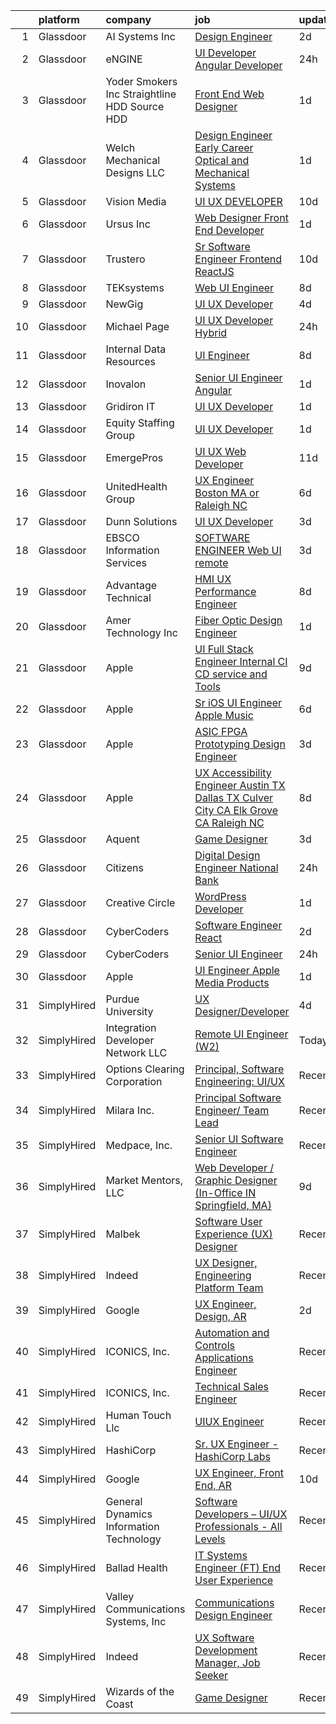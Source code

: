 

|    | platform    | company                                         | job                                                                                                                                                                                                                                                                                                                                                                                                                                                                                                                                                                                                                                                                                                                                                                                                                                                                                                                                                                                                                                                                                                                                                                                                                                                                                                                                                                                                                                                                                   | update_time   | location          |
|---:|:------------|:------------------------------------------------|:--------------------------------------------------------------------------------------------------------------------------------------------------------------------------------------------------------------------------------------------------------------------------------------------------------------------------------------------------------------------------------------------------------------------------------------------------------------------------------------------------------------------------------------------------------------------------------------------------------------------------------------------------------------------------------------------------------------------------------------------------------------------------------------------------------------------------------------------------------------------------------------------------------------------------------------------------------------------------------------------------------------------------------------------------------------------------------------------------------------------------------------------------------------------------------------------------------------------------------------------------------------------------------------------------------------------------------------------------------------------------------------------------------------------------------------------------------------------------------------|:--------------|:------------------|
|  1 | Glassdoor   | AI Systems  Inc                                 | [Design Engineer](https://www.glassdoor.com/partner/jobListing.htm?pos=101&ao=1110586&s=58&guid=00000182e33886cd954a82a3c223dfd8&src=GD_JOB_AD&t=SR&vt=w&ea=1&cs=1_5c41c951&cb=1661669509188&jobListingId=1008094479252&cpc=297CB4EAB7D64A33&jrtk=3-0-1gbhjh1o6m6r3801-1gbhjh1olg2ok800-bc31a4fd63d2edb6--6NYlbfkN0DdLn5tXN_RiyJSiFodarGZFJKa8s6F6AK0THPBWp05MQOFQCzoYzZxIQuwHUM79gnhdNHwS4PrBiXh2pAkpQD7DHOiTGE0GK570ZUEufUSfmzxDYxqbRIumy_FuFTVoTTJDbBO2hBRAFf_kUCj6aWxW1hMRPM4ZEqmP8GZqi4MbgAKUCxvKKY-lyhSA68npsgH5n3ifpqm7B4ZjIFbLNwxI4JkscMpGVxzSEMc10_yPt0ovrY2eUEuVWZSFVwJX33m-Q8AS57qB7gqtR3YcaP8YTcIYFdhGbKBy7TiWnPImq0jMh_1zqiYO1Yt3VzKDN8bpF7qhvW4zEMKlenvaVP-6z4Vqu7HUgGdOxMxnm2Kb70eBQ-pqmMuSCFiJEXhyn3noPtVlBsXDBcS1n753Faqc6c0ZPUdoL07EgPWfvP922rgTHmFgpbWSUUB6eZqMzFxffQO_5URXb0klhLjry7-lOvD1HMimJ_a5evKxHWDMsClLu9oTs3lIAmbL46OXdk%3D)                                                                                                                                                                                                                                                                                                                                                                                                                                                                                                                                                                                                                              | 2d            | Redmond, OR       |
|  2 | Glassdoor   | eNGINE                                          | [UI Developer  Angular Developer](https://www.glassdoor.com/partner/jobListing.htm?pos=126&ao=1110586&s=58&guid=00000182e33886cd954a82a3c223dfd8&src=GD_JOB_AD&t=SR&vt=w&ea=1&cs=1_727c51ca&cb=1661669509191&jobListingId=1008098516051&cpc=8795CF9063CD573D&jrtk=3-0-1gbhjh1o6m6r3801-1gbhjh1olg2ok800-9ecbfab37fc4f1d8--6NYlbfkN0CM72iPWblhTK_jhJfJxLWIuoC99VqbpyV49Itn1AUN08erutfB9QumlVijyDsesNA-nChaFjQYdspKU-J37MuOuRC5rD1ztNawEVHRx45HUFJXe52Zz43DmZ0Zqr1Fxrn_kspDxKG9yU81bCAzgaFtYSpSw-QUjtRky0EHmuzcrs-7MtOd2s7yhbsiuJ593rqBdGHnwWHtUh71kaLVXeDMMU4TZWp5ctodHQO50qggtBtwaWhoUbVF7xIwZpiByFO44k6FjaeS41vHL81AuDdY2ySW00XIAol_kbLuGKVzmEovKEpYwq8L5xilBwQGdyTziVaLb_UPHFn8Oxuyq1rL0TVgOxWXCHbgDIbAy3-tEC9NgLUGRywAZB16VYB4x0UM6BUwghnTQvRt-XF__owyFxKgRve2_WkO4Ow9Ea4I1-dHrB5lUoecYXuwf3yPaV3rVwiBnJ0OwF3EHepohuXU5uqjzvxG7F163x9DfZzhhTMnnZ1HprsdAkc1JL65UR78kl_n62e8jA%3D%3D)                                                                                                                                                                                                                                                                                                                                                                                                                                                                                                                                                                                                | 24h           | Remote            |
|  3 | Glassdoor   | Yoder Smokers Inc  Straightline HDD  Source HDD | [Front End Web Designer](https://www.glassdoor.com/partner/jobListing.htm?pos=110&ao=1110586&s=58&guid=00000182e33886cd954a82a3c223dfd8&src=GD_JOB_AD&t=SR&vt=w&ea=1&cs=1_b656934f&cb=1661669509189&jobListingId=1008097207409&cpc=444700D72F2ECBCE&jrtk=3-0-1gbhjh1o6m6r3801-1gbhjh1olg2ok800-1fce3864310a3f03--6NYlbfkN0BOdRJV5k-L3FNCzjCgEhEptbzWR3mFvjnAQnp9JcinXOCVt8QEYBvHqTiHBHSlg98hTrhJExUUVa6v67S1gFyb-OBe8UoPzNouRDn3C9as0WFadlKMeZgUrqrdZ8hm_e9Z-8jTT-HPwLMdKEaf6nFSEDiY93r1Hqa_nw7whddI5F-1mZvAJ0zg1eaCReXvVOpnI4hFPEFVbleQIfr8uR1bF9Q3GoMhL4TjXfbLCaqIGRIWdzFw3e-OR9Oukjku0OgYlCZUMcaa7Y2FjpyH4RNn36Ct4t5bkCvqalFB1930BBWQqb-I1sihEGBWno9p2fsfTEaTx8bv8tCe4-z-5WgTmRO4pQvcK3vu4rdMFcZCD_JIgR1hpzm1c5_o19UzSZrSyqvHqMgQRW1FLUR26eIMVZ5T2LCnn4EBqrLSM6s7YYrH8XiHGKjiUmCjNv8eOPSanQzz2B7phAl7Ie8obTXe5kl0RIkdO0Ym_-7YuGUrdVCTlUIVLl8amvxsArSoabA%3D)                                                                                                                                                                                                                                                                                                                                                                                                                                                                                                                                                                                                                       | 1d            | Hutchinson, KS    |
|  4 | Glassdoor   | Welch Mechanical Designs  LLC                   | [Design Engineer  Early Career  Optical and Mechanical Systems](https://www.glassdoor.com/partner/jobListing.htm?pos=102&ao=1110586&s=58&guid=00000182e33886cd954a82a3c223dfd8&src=GD_JOB_AD&t=SR&vt=w&ea=1&cs=1_9770584a&cb=1661669509188&jobListingId=1008096441545&cpc=93B1EA6E25C5ADFD&jrtk=3-0-1gbhjh1o6m6r3801-1gbhjh1olg2ok800-eb5d7a282566811a--6NYlbfkN0DTsUTROTduLU-MZ43tg5gkhuDqPqw1g7Fa18MlJFAIVczTBAxjVL8znUVua6estl2cv4qdpQIammHNvRN9p1eLf1Oa5InYpshIcQuuffh5DFIaq0Da11asvaekmOKmFKu4PplX09wFV8SOjc54WsITQ_MyGGhJvUx3aW91O6PP57dlDyL0FUJOyClfZTPYYil9A1fzWS9aWKLP3xN4xUrg_wMBWEExHaNH--q98zRzamCkan-lVJVj0T4SQO2dj0T4umFyEh0DwwoX-DdPTEnGCqKg2SAQ8PKLERPsniED8vC1Km4Ie5Fk-7yD1LQmm20-0QzIoSewgjcTbsLyI0YsAQ2cYmkw78OnulHKrWmJZYwcsN3ZWrhUhSNiaX3T9IS-_n7JP9puOyw97gK2iwmYUgcsJwCgLgqC91CyBb7xEGEJnSZWry3BEzp6ZaCj86QnwJbA8hDO4PO6frzfZJV002etZCuWucVNLwqmju6v_7UQfNX3sonMIfrxGt0_IqR2Ha7cLAXo3w%3D%3D)                                                                                                                                                                                                                                                                                                                                                                                                                                                                                                                                                                  | 1d            | Aberdeen, MD      |
|  5 | Glassdoor   | Vision Media                                    | [UI UX DEVELOPER](https://www.glassdoor.com/partner/jobListing.htm?pos=103&ao=1110586&s=58&guid=00000182e33886cd954a82a3c223dfd8&src=GD_JOB_AD&t=SR&vt=w&ea=1&cs=1_9fd756b5&cb=1661669509188&jobListingId=1008076773300&cpc=7AD1D84939BBEEF3&jrtk=3-0-1gbhjh1o6m6r3801-1gbhjh1olg2ok800-19e53a7268198236--6NYlbfkN0DJ_NiDUn25TsccfMtQS5fdjkwEhZVGunI1iGscaADDmeKZjuEBMFajJPdeEwlP8JM_spvMmEgpTvnNBYsMiRZTChNUBQxgLk_wvenGH_0Io7ODJ7xufOapiQlj99C4-CjlOdkmoYVWw9kzIGMJ8BpB2mZbGeZD7OJMVejfeoS3_xsH2xP4qKWnBXClKuiDeZx8ZbayK_MKd3qpk6AZNYjYhD7YhOwq2ml1LT9MRwEnkCaVgSgR9mWxBhc4xrSwoYA_-Nljyz3MXwkQ__4P0U-iKHyirM8XRQD_VYLZJtJYMJK4PnJv3l_x6YvlTSVdRmjDgYTBcVeUSvcBLdyzmmsHXohdTobUZ49mWi0LEAFqWA4kaI_Z_zaCun0GqzD7l63zFucQUsxAwY-cfmDcYMWiPMyn3eImLkwZEgcoRC31JwbpABgwsgxueM-O4e954hnSKDywfhPGF2Tgifjob55VBi3xeHQXM-aZIyGYBhh17Yz1AHHpNdJE)                                                                                                                                                                                                                                                                                                                                                                                                                                                                                                                                                                                                                                            | 10d           | Remote            |
|  6 | Glassdoor   | Ursus  Inc                                      | [Web Designer   Front End Developer](https://www.glassdoor.com/partner/jobListing.htm?pos=124&ao=1110586&s=58&guid=00000182e33886cd954a82a3c223dfd8&src=GD_JOB_AD&t=SR&vt=w&ea=1&cs=1_b0108a2c&cb=1661669509191&jobListingId=1008097361956&cpc=6FC5BA77C9A4CD78&jrtk=3-0-1gbhjh1o6m6r3801-1gbhjh1olg2ok800-0ea09b14e2348c5f--6NYlbfkN0CT8vBT9H5mqECx2dfLV_FONLPDKpIRssxVwtj05Tmm4rA5I0VNOPdM1oYsK66ov5pqYS3gXk2ozh0lVEZwzGOqZs8rlCBef2uQoy630wv6aUBqB1D9vjbSnni5WCVaS2e0KhCWi_8-XMv97hUEg7H9r8pKMO8klnwzDsU9mPVyqE5wVDnTov1Pu_UnRYhnE0_Osqvwl8WORWgB_kOjxQQLPQWG-NWIcptfTftC_xvyt1c40uobZ403OrjOg5_p8zqz3cLzwrnHTjqWeFEhkd7FYyVcjiJCMFkVznphRmtkhKbL2ZU9aWVWUjChbdkFdlAiu4tIvv-tEhlvNaragy1ZQhsvGhOC5anf8D4yfIGDJbK-bmh5xwt1uscED6ao3EPCxdfHKv4RZ6Q3-m_MTe1dE6Nugv26rrW9yIa8ooHEPIgJzYTeC7TeJ6xGxEjr0Q_LC6p6H5q3S5tqAKobaBFAUOLFzaYkqfK_oswHB9Yc9HrPhT1NiOkrmmzGoRhFxUKDZlgD2qe5Eln6T-6ezz7l1DAhnqcyl_gc8PBq8PBY0wtOJPybdC_E0lHQ35F_VTRQ5dUfwqmz9ysaGYrYfC2pYlf0XOs7n_riK8fENcYKInDT7zM5fBp-QfPPhhCstflvLfXKZONrbORUNrKkoP1tIaQUBF1djVSXa035mLTPXQ8uraozvPRHO2aNnhMnROV34qS9DDx2d__IktRoY8E9z40IpJZRikZeWWj6aeSoeay3JZkywCZivK6-LuZwOawNx62dkrfsz-ofZjLT6YkCHKuCUhZo8wA7XrI5bApwdWymHP_jyr8s4820z_lo4Md9vGJHyh6SDRV1FT24Qudx7uqWcfkb_p4xpLtMIQLTf6J1QPnBD5eV3cDcbWj2ivGSSKehVqFtb5FL9wVf92UBWXc-qVJeBIn2de0PCcc_PSla9xE0ho0tLb7M334aVtTimPzH1BjFZsoTVAp7mcRid-XOxbGRrjDlTkCfx05fnA1IskUKCI0WOBHI62zoSvA%3D)                                                                           | 1d            | Brisbane, CA      |
|  7 | Glassdoor   | Trustero                                        | [Sr  Software Engineer   Frontend  ReactJS ](https://www.glassdoor.com/partner/jobListing.htm?pos=130&ao=1110586&s=58&guid=00000182e33886cd954a82a3c223dfd8&src=GD_JOB_AD&t=SR&vt=w&cs=1_11470875&cb=1661669509191&jobListingId=1008076298920&cpc=2CAED5C921A5F994&jrtk=3-0-1gbhjh1o6m6r3801-1gbhjh1olg2ok800-d279383a41142d99--6NYlbfkN0DG4ntHtB_rMsnfhgmnSvK2brktLme1L4SiDeJjQ-izrVOLqRJ5-yjEhSyAj73O13THdNPDJRZmzvdseUgUNseRtKj65BXvi4N5BztOLH-4HivxLqpyVMkn_N23qBurXZxsgaBK33x5rjv8qMWm_PCE6vbl3fuEJKfJ4R1l1nRp3ugdEWzQLuwsYMF5uMzb1A82U4ROmvHYxz7B5NnLnjGwJxQ2wBpymjHq0m1BD1OMVG67d32XE_paDY3PCpW-8cG_SMyM3GJ9luEL7ZKYRR7bYvbJ0dr4jEC0NIk6Gar25ff32B3-QSQXiwPeAQAGgJVM0R5rTrgeij6Z9UAG9s46ofvKw1CEaQAIUc-OUq30QXDEpphuAdbpcm-nFw-H_fnLWw7ieTo8CC04Sv6i0g3h7J0xKb0_5fkbL5fC6PiLPyGrwaLHfYzby1wGsy5nLPOtFdNruTfGnc8LZeFhtrSB5zzHq70FgorQeCxrwpyMETbnpNw7X_MQ--_WNs-zBrxyJxHvklJNXbEuYqWtKqEIP9GBFGE23HIYlwuUI9WjJNyHi5vYZzlNvEzxIW1UfeRV5im-dIVns6orMYsuHn9ikQKkY9A4fAct9pPij5n0SiCY6Q8zOMUOnmjn56mTP4gbi9XVteyjhfVLP2wb2CDmui7Zv6YhNzOX84bp1_aJKEN8B0mraA8hULGz5SVSEyeqwpW6ENaltNuKjW6ZAYV0q35vf42q8ZUDrhZPRBVhbaOZvqcuoiHRguIdx339Z-8xtRvOwyWbB5oYoNhL_GhdwOl2xGaXpMOijrqVX5b2OpA0R6qlxEbKcpTN4Niz_qJJ40hgg5Fyqv-JVmlVomu8jZPEli0PM1gXnDtX9FwIbpoxNQPsFQUGEsuu9OnQ6kUpK1YioWXK6q1gNM2RqVrzpyMmf1jtDnJhGEfOS3XqaKq824-lx9B11-IPtwQhB0gNRlHjT65ccsnJtkuysQQGKiv8FfkgZEfwCbwqNS609IPTldzoMjdn)                                                                                      | 10d           | Remote            |
|  8 | Glassdoor   | TEKsystems                                      | [Web UI Engineer](https://www.glassdoor.com/partner/jobListing.htm?pos=123&ao=1110586&s=58&guid=00000182e33886cd954a82a3c223dfd8&src=GD_JOB_AD&t=SR&vt=w&cs=1_6d4d22cc&cb=1661669509191&jobListingId=1008082138912&cpc=451933188B21919D&jrtk=3-0-1gbhjh1o6m6r3801-1gbhjh1olg2ok800-b23bc7394c47b2ae--6NYlbfkN0AuKz8EBO1xHDEL7V2YF9xF3dC_I9B9i-Zw2Jh8clPMK3KTieKealHQySFBD4L6FvPqrppy_6pQ4JzbYsBYRE3HfqOS1nITnQwyFWRadqAi8jW-TzQMC_u9eD9RZAeUN7pT7i7_2-K7VDYFfWK8sl0TSl_DyrNNLaX2rRT3yx41VpcfHicS4ymVn9iSiDec5OXqPWEBwKsDWW7eUH5Zs13PldGms43IJqupPCiDGW-buVfsXpEzrQGRTf85LeCfyXJehr7oPUG5c9Q5VOZK6fzZZtmQdvDfiuoCZkI8a2d0ldNuF7c7dU995Jc-rgrA_SR3-cl7hugUAJxn2TZnvH0_NPqblh7xdGru9gI_-tIr4XSIsBUXYeea1b_WUENu9fD5Ak7qDSrY9f8yobI7AMAVlCdB5PK3VjiYH1yaYTbSjvl1lSRutQmO5eK7ICdwXSNJMg4ehzLqDn0SxpeiBNfXmJ_hu82u9hHIqN5UBvy0PRvypaw2UsSLssQB3Oap4vakJ-6rZSnXcFlI07FNLxPIdBWfuzqiYv0eeYvoNwJW-J-yfGhYlpl2FQB4ngf2Lyek3vru9Z_qp0LdqMOWro6UqzHikG59BzjlJRplKwLxfJpQBFfRXint8PQR0mNfIFgJM7b0Aj5jOx1OBRO5zrPpH2UtAT0Igo10f0OQ6BR4MgILdHyaWq1KVkDfacNqZSRqqEBLNA1l2mhm_FPtLETAzmVlLJEMkMDshzn2Mn_gYxvSI-R_hb-zG7619GnjSKnViYXH0qOPCt9rQv6ONLbhHCI-cvX4WXFJMR_8lo9AYdzDH31rVL_sG8AcSrT77-k6KmEpaAMnXNtrM461dR_1CwZCN0eZqhNvwGfafwFynXYbqDigJiCvSrDuRKTbi3_7cH6WUSkDuHGSKvZ5OlTbrG78JIrCNbU%3D)                                                                                                                                                                                                   | 8d            | Columbus, OH      |
|  9 | Glassdoor   | NewGig                                          | [UI UX Developer](https://www.glassdoor.com/partner/jobListing.htm?pos=121&ao=1110586&s=58&guid=00000182e33886cd954a82a3c223dfd8&src=GD_JOB_AD&t=SR&vt=w&ea=1&cs=1_5b4a4331&cb=1661669509191&jobListingId=1008088695338&cpc=3BA4CE39D5B5DEF5&jrtk=3-0-1gbhjh1o6m6r3801-1gbhjh1olg2ok800-d200651ba251e30c--6NYlbfkN0DMRWx3dxQwEUy80STP2pDlM0S_bnaKySzJTmtENEPEW3GrnwDjkmeNwP_gM4-BL2FJkvmhQySplKneLIa6dmCQzUVi3Lr8fu2vK-m9JQyeOlGRPowlGHlKOdjhd3O7U_9Ej9BaknRg489jqvjfecfsFhk_XNfXJ7gt21kXondT2HdoQE6pSKAM_HR4wEgpgv-yHqSdKjS9Hs_ld-cAf1Ji9wqYaVEuiEY5CKRvIHTlj2n_hEQz1QIcB9SreN7gIcZh_LGWwdzBfAYRCtJNxz5yfZ2GWn5NspwEWvW4Rd_hPPMh6p5KkR6J4vbzeB5KL9fO6h9CGbuOdIqHNTqK1Deu5p2N3f0njl_biukw8vllDTERmCRVzY9Vx4VDGb2049XRKoGGUrKp22M64GgZ8t-Ftyu06DF9HF_ANXWiV8_8rC7eqj1q6Hu0f_CXLu3Uri6KD5EBRD66wxaAeSOtK3gjVfTicv1PeAU2xmaDDSh3HpAJ5P-nkilcB9c2kMh8mjDfeGMCpgEOrzOj8DEO6Wml3XuN70OuUgCDbkzIP8PDh2YVnr72PhDRf26oL5Rmx9e89aYlyv353BzgPz_D01xCW9qaY40MAx51fBlGooVYQ1OUbeMtN175uqRl9K1kOvCakv3h8ni8kpRvCO5fEiJWnEK8NImiOARNLRqJH4CEQRigQI3KbHMcS59-HB68QOQ9s6HvdC9g6IP5ETu7P2EEdN03ChyBC8FJQXQtRCY1q6YNJwTatdC7)                                                                                                                                                                                                                                                                                                                                                                            | 4d            | Boston, MA        |
| 10 | Glassdoor   | Michael Page                                    | [UI   UX Developer   Hybrid](https://www.glassdoor.com/partner/jobListing.htm?pos=127&ao=1110586&s=58&guid=00000182e33886cd954a82a3c223dfd8&src=GD_JOB_AD&t=SR&vt=w&cs=1_45ba52a7&cb=1661669509191&jobListingId=1008098521956&cpc=334ABAF5D42DC775&jrtk=3-0-1gbhjh1o6m6r3801-1gbhjh1olg2ok800-c6a55c372362a202--6NYlbfkN0BR3ykMnr3Vw97HK5IC0i9Uo32NXohanwqRY-CI8z69bl4xOa6Yve6w6NlWd53uNOe8Y8q2cNSmMfbR6bSgD2elKOS_jqSAwyPA0OhrrvXyEmSOCScW0yd5zZswpB8YpqcbBRMGRv0Od9FHQisXTZiJ_Ma9tyyXLV497QBx_JViy1rV5DNX6O9JT5DcWhJ27QA37A6TWuAqIhhXxpqeOMaVVyRw53prHpoEho6_I3C8XNLSVy9KTHROXAw3reby0KHurba4l5TJnN5CTTrWTurIJ5nXOZfgu3UrP1PXj28nBpC-4Za270j9h3jRa2iRRPMw_hXaCAWKvgIDZG1bKPyOLsGl68QVhjOtoiJpxEkP6IXgi5zEQPAsJ2Q9KT0gAb3wJ9gcFZHTT4DnYzqQMFX3pHFSksCAAA1qn9QtD_1NfnI6X-OA4ptTFThuEzPFqirCh8JT4ySBNp5OAzefARYD1SBcUh1RBeC1a-TOH8fCuZX8Z8c2p3ZTfs3A2OEPOEavIG4Fqe3z20MDs0n_g5VMvHLd92rG3D8fxz06GfJImvz0Rtm_QeXNUFHKxC3bF35_Fq8HVXuvIFNxgAcLyNPQp9bOqcbCHpAglIPbvKXn4frAEGscmnmcX_2hh7b4RkXHx67f_oqS3TGczX02MnU5M3DYglCxGqzI0qe2Jb8E6v8yN-aNFAO8huNY7dcGCZZTmB043pxC-DBOxNPKK1rjDDsYcNx1BdjKAsXAutlHy45jUGBECQ3ipXZH2iss9S5gSHP3Brw_yEyrBIsGm6dMNrMGsebgR2FxEb7LWfnesPiWp6IdwXti2sEIAT6eVXoSMFFoL7NnWT9A6d5iyFX1u9D6gki_DRVMJrH8rIe4Aj3S-TORPt61mlYKEKH56J9s-OlALijKj5WO2LXuWfVfAJErw9BUvFNh0buIgJG4PktpAzGarUX-22gse9ncbWR80-zdm-kWAsKyugXE8MaeWknvUgJ9WazCWihQixrojx977nCSLuc-NfevnePBOaa7kYZYVssmcavOnlugtWaI9WXZBKfR13hBwzPm4jJfXw%3D%3D)                                          | 24h           | Manhattan         |
| 11 | Glassdoor   | Internal Data Resources                         | [UI Engineer](https://www.glassdoor.com/partner/jobListing.htm?pos=115&ao=1110586&s=58&guid=00000182e33886cd954a82a3c223dfd8&src=GD_JOB_AD&t=SR&vt=w&ea=1&cs=1_82ac2f74&cb=1661669509190&jobListingId=1008081469269&cpc=FA84DF7EA1EC2398&jrtk=3-0-1gbhjh1o6m6r3801-1gbhjh1olg2ok800-87a42d0d3a12b624--6NYlbfkN0D-IIHpRgNhhiguU_t6VlqfhfFf3-SclHiEW6RanCpGL0AEnsnTmiX299MBfDVxpfqFIHLUZkrxoio22OVCWj8hs7XSZqfmbsYheLqYi2wlilauAmAOi7Dz7AaiPJJnsiA0lcM0Q2Xvu7ZBR6ffRGUZ9gTPPJJwW7H9_MUZNT6DkHevtRGiGdChC0xuGG3aunoLJqS67Mo04Snd7CoRmgDiRrKCbMj1QYoLy3FZjFbm09kOT-HH3rEqijMoZPG0ZjBfmo1GtrrXgbVt1L7XuoQ07G90n3z_4sNhvHgdsh8MdSwof1h0oV4tGpMi-HMn6LSQbQa9EJT6u_z_K2nb5PYiglMBdUxM1GZ-8xcPAUq1CMQb_MLZUxtB09znyj0FFXTBPpY5OHwb4KZLlOuJ80ZqhE2PiPwJH0gHpa7QLw7ZeuR2X7oXap32_SWtPZ7e-mTIcvjTwSTxyM2qctnKZWP4lB1msV0bihiQwXh032vtbsDhEX8N1Psw)                                                                                                                                                                                                                                                                                                                                                                                                                                                                                                                                                                                                                                                | 8d            | Remote            |
| 12 | Glassdoor   | Inovalon                                        | [Senior UI Engineer  Angular ](https://www.glassdoor.com/partner/jobListing.htm?pos=113&ao=1110586&s=58&guid=00000182e33886cd954a82a3c223dfd8&src=GD_JOB_AD&t=SR&vt=w&ea=1&cs=1_6c5572a9&cb=1661669509189&jobListingId=1008097227394&cpc=654405A9B1E0A9F5&jrtk=3-0-1gbhjh1o6m6r3801-1gbhjh1olg2ok800-fec5285f74cf9ec0--6NYlbfkN0CIjWpXJ088CnaNPA5ryed57scRotG6GJGTmtz3oHybuafyxcHQQBBFJr13xsgE2mXkWcgq5-nhFCPCAr7Kuz6WJAWuELM6KbwXJY08vmUGc8QPLHWkDYySciZB1kJqmmBigrqgtnTLYl23NT0nNlJVdRHJFeklvLAxScYjvIJe20NGrUvVVaB1AdpjfVr_6VNBNiXQXsVq6ZxsnLsvZs6-tcSwY4UJu9XUiUecNWhYfwR6F4ymNMOu3tf07HYzqW97UGpOz2bvicFg5KGU-0HoVWeYf7CZx4V1aMTh--wudeeH9QpJSK7XL8EN_wFr0CUiVLjOREiK5P63bWmcpW1k2wa6Ai9tvmJECSgOSmaW7k4UdIud8AL7eYME19jsd4hnSSUTTyMn4cAhxaLnd8MAbgOTAjaFUABhcy9dem-s_TKDXgwCWpgRTZavF84NiSzdslA64PxQSd9Ofz3GgpfSy2uV2Qq0173T8QncOoFT_0mhV-Y6QL7Z7WqPVCro0ck%3D)                                                                                                                                                                                                                                                                                                                                                                                                                                                                                                                                                                                                                 | 1d            | Remote            |
| 13 | Glassdoor   | Gridiron IT                                     | [UI UX Developer](https://www.glassdoor.com/partner/jobListing.htm?pos=109&ao=1110586&s=58&guid=00000182e33886cd954a82a3c223dfd8&src=GD_JOB_AD&t=SR&vt=w&ea=1&cs=1_7c2bb290&cb=1661669509189&jobListingId=1008096729452&cpc=8795CF9063CD573D&jrtk=3-0-1gbhjh1o6m6r3801-1gbhjh1olg2ok800-cf88beb92d4ea9f2--6NYlbfkN0CTHA6cd59lXtQJ-DuZtBHQsSjOn019HaVEc20FtZol1_8bPJW14iotuMuGn0biAaHJZrSwMqHe6jjmIdnxOmPQ4UIFq_7RKuJ44CVm8H-EyFK8qrTPAQ3Tz7mvu2B8zbUqbh8ppRJFtladz0gNHuX_bCBkrKSfveBak7q_sRcku2NiYvB0YXB1NNZnK9eO1qbBFwN-Nqf2XO2R0FiVdAujRkzmhiZNgCg7rswZl92WgJarfEIYhdV6GrwqfSSTZ1yf8uXD43ral1UeXNQC7NvRgPgWI6ge9mhQVN-ieuMH_DgdJxVE7rT_4abpjj5KVc6DdFXuAXVvmPHjlqotMNoDDLm73AMPNPOQxCloiOfAvBe2Zky8K-xqb1yF2Oh287HHFMTJl7GOKNIuLrjexmimMzRg9AIlwBtetOECjxi8QJYvHDHMr8qgreQYxjPBXDvPcNId_-Ut8sATyiQEv2Xcgf7CjnL4eBvh3h03rDIN56-o13g6c8tdCu_JldlzRo0%3D)                                                                                                                                                                                                                                                                                                                                                                                                                                                                                                                                                                                                                              | 1d            | McLean, VA        |
| 14 | Glassdoor   | Equity Staffing Group                           | [UI UX Developer](https://www.glassdoor.com/partner/jobListing.htm?pos=119&ao=1110586&s=58&guid=00000182e33886cd954a82a3c223dfd8&src=GD_JOB_AD&t=SR&vt=w&ea=1&cs=1_addbd6d2&cb=1661669509190&jobListingId=1008097169038&cpc=F41FEAB56D215062&jrtk=3-0-1gbhjh1o6m6r3801-1gbhjh1olg2ok800-76e08f74cfd4e269--6NYlbfkN0C1yyJIapRlEdYOhDmVropYbNu6_NST9zaz4GWjsOuGwSr2S_wuxMSgMUxyoNOegNIHLraSkqZk8QYywJ652h2S_-JyfHwwGhuFbrXBSmst29urPuXhWS6XDd4kWU6Avf_xHQHSc0jilJQ04OA02iJTP_1-cqvd3SQJrJXp9dt8rx4kkO6lD25KoE-fZyTCefEea-FgepplUGfG9PsetXPXAVrnX7krZQHDs8T_3ALSxFtfxViK4Fwmsxbwlc7KtyareWW_b40hy4_yEwlex9sRthm5rHrqE0SQYn20R2467GuHwECdQfXh5ycCgpUkr698-OAVo_YitB4ypnRyeLsT0SPsGY1jchzpxs-2bUpzhdrGEslcv71TXPRRu426MJCOwnrLgaGkJih76WqzBhSkPlcMyQW3Jb_BkzhEf-HUN7iAcwsMKEYyo6VxxFkMoYCfFu3GCQlNLjlat78F9gw1MxWKM2gba3T1K3xdTXJyC6frU1K9__rRbg-HULanon7MDFiNrfEWcA%3D%3D)                                                                                                                                                                                                                                                                                                                                                                                                                                                                                                                                                                                                                | 1d            | Remote            |
| 15 | Glassdoor   | EmergePros                                      | [UI UX Web Developer](https://www.glassdoor.com/partner/jobListing.htm?pos=117&ao=1110586&s=58&guid=00000182e33886cd954a82a3c223dfd8&src=GD_JOB_AD&t=SR&vt=w&ea=1&cs=1_9712a42c&cb=1661669509190&jobListingId=1008074399928&cpc=3DB599BF2F4828F0&jrtk=3-0-1gbhjh1o6m6r3801-1gbhjh1olg2ok800-a6bea65025e42df5--6NYlbfkN0C_HedoB1A1a6ezv_-FpSKqIn8hw3yEt_AqWuAqj4FwiX9Ya5OuVyeFx0pkRtiPQxthX7MnBGKoXr7V0dhTorzUhmORbgGBkBmsvNG1bEZCAScpn3bl0iCCpLJKu8I0SYxaC_Gyb8txaNvvmuxN4yxRcOtw2_I6ZreVGYczZECYNqBqTLC6UOGJkPyt-a24A_hkxHfsRqcHyvxhzsxbUb-ZEpkhpxWwcXYVaxdOqeFfu3m_vVahf25kXoojV59bt0Th3Y62IHtkhIJlPl1Y2OKW6GHKXrnwOxUeFVCjle2zQ4vKIvCsxVsQneIOSg4RLL76tY3PXhmnEGH5k7pRE61cC5SnqeRBRx7QPXiejBpHJ2XyRTOy4CQlzCGT6B8CbnX0KsKdZ8xURfjHJG-0eECOuFJhv3vALZUlqW6UUbwW3rJCOmwwHG1iV-ZbmJ_0CcBT8J7NOY4ubnpL0NRhCNowgYOf1cE19OzTHZMX2QTve8uhBkjXC6oBEdiRnT_bWEe347oo2n1zqw%3D%3D)                                                                                                                                                                                                                                                                                                                                                                                                                                                                                                                                                                                                            | 11d           | Atlanta, GA       |
| 16 | Glassdoor   | UnitedHealth Group                              | [UX Engineer   Boston  MA or Raleigh  NC](https://www.glassdoor.com/partner/jobListing.htm?pos=107&ao=1110586&s=58&guid=00000182e33886cd954a82a3c223dfd8&src=GD_JOB_AD&t=SR&vt=w&cs=1_57d75a30&cb=1661669509189&jobListingId=1008084186452&cpc=5EFBB0462F9C6B7A&jrtk=3-0-1gbhjh1o6m6r3801-1gbhjh1olg2ok800-942f0177e369a762--6NYlbfkN0C8O9VKdOj_1Zh75e9_CvYhSsWVxS1Pvi5WUWhsf4w7FOycHcR50Ta-CQORLM6vDVff01WL0ENPnJCw-93H65qUv8J_kaD69GHUfIsV0tlZvxSD0eLpRwe5WV7kmCmET1iVWf2bnZp2IbsGPIaLtkisClCMgVzbaHAOhnqUa7fjb77UldT2lWJo0xz-nKmpRlhAF_gWgRHu4cTDHWolLrJjkiBm8iwcuM5QVJXQNZbIt_ZpC8whqVWCkSEVqIK9s-S5wi_Nv5-uyjBG9qWgDPz754lfjRIl3D9ZAZhV_GirBj93sdL9S67hq7SjaZzYVzXyvQqNjZDRzz0mvthYgnkqM09qd5105kbRGTw4uZBzZiWmstEWEabsA2DSnSWy68I-tMQDbh-7NTHs_plyGxoSd71txOeDQyiRD9IeEbu_IdYTft8ujpmu)                                                                                                                                                                                                                                                                                                                                                                                                                                                                                                                                                                                                                                                                                         | 6d            | Boston, MA        |
| 17 | Glassdoor   | Dunn Solutions                                  | [UI UX Developer](https://www.glassdoor.com/partner/jobListing.htm?pos=128&ao=1110586&s=58&guid=00000182e33886cd954a82a3c223dfd8&src=GD_JOB_AD&t=SR&vt=w&ea=1&cs=1_ab23e02e&cb=1661669509191&jobListingId=1008091793718&cpc=334ABAF5D42DC775&jrtk=3-0-1gbhjh1o6m6r3801-1gbhjh1olg2ok800-f09d8f56c2321a30--6NYlbfkN0DSIQBZQ-2Vai8_rtyWPENsIrxgvuk_9OUeK1VKqbOx9HU1FkKsTKPGTJ1fQ9JpvdfqipTgV_bGoNkpJSYBgWZ2THKdnLPxZbQ9onVFe-cK9F1l43zms3Mf746BvGRCh0qhFm4y1GSbaZhRmRzVIQbWWQ8YL_V6B4MretEFlA_r61Wb5xxukwjSaGeXrpqFk0BrruqzD5YmnbMEDqQldjerT3_qxdhLrPLeQyfRf0EOGmsFHgJZ9UL22U86q7mXwXuPqS5C7utUCgdMrM8cRMPRUAZTW6CpSQSpIgLySm7AS3nBmB2lvRaGpol14OYx1KstXcXSUFFHfHL5YRs4Ge5dWITYzYjbd-ONalEt0dyZXDOXPjalTupe9KYLGCQY8FNMS_rSx7EiwOVmG_DkXP2yqlHGS7HlPfhu1ijVhS9Y5iNJ5HCsKlv4NKfjEm9xZD7Hf_Mbhw0NXeWeUmiv0UMkQqLwW1iA1Sc3i954fMjiqg%3D%3D)                                                                                                                                                                                                                                                                                                                                                                                                                                                                                                                                                                                                                                                | 3d            | Chicago, IL       |
| 18 | Glassdoor   | EBSCO Information Services                      | [SOFTWARE ENGINEER   Web UI  remote ](https://www.glassdoor.com/partner/jobListing.htm?pos=108&ao=1110586&s=58&guid=00000182e33886cd954a82a3c223dfd8&src=GD_JOB_AD&t=SR&vt=w&cs=1_bb67ef14&cb=1661669509189&jobListingId=1008091405734&cpc=AC285F3A3ECA6BB0&jrtk=3-0-1gbhjh1o6m6r3801-1gbhjh1olg2ok800-6e9b88296cbcd71e--6NYlbfkN0DdXnPqwYiIrEKJMiGtoBoRMY0gisMhtebYjuc8wwZJimMLxIRF2WCtIDarJLMGcyBcCdzOYTKEIVjX2f9NEp-E0biprUIEY_ZEFXnODf6oHs4JqDi2KaFOd1_UebDTKe8kw_1gydhi8HHvjQnE4cn-Mc_DEHLVspqI1ONTOR-76ON4cHRs7okHwQ6-um1t-RIGMX9vQvzoP0QtQDewpndOuIAaZlDWyUgSRFoFR61otimu41OdKyfy86hJgSCi3-mC7C1TISZe-yz0ZJj0sXbcf7VzOLinp-SLRZfqYzYDAQXhWmosKBFxasjxU5sgwgvCMhLqnypFPR0w-WAKOrqnOsHbpXcoQJBtMvSOkM23EZ8PI1_w-_ZINKaEZt3z6lDC25bd_EOGWJ00MJzy4xBDf-a-CALIb7iwup79ibUVDbPTYtyFk5kyiEUaEA80MLiWZl0E6ir_peX8MfbZSoRx7QDNmrqcW8dlBIsMdpns_zhFxX1XwuRPykXzMqli9zSlKYBLH4fDO7Y2AkgSBWPqnTimrXBZgxlnD4AgKNx7Mvq7OlW67LTeeM8-TX5iqrGGk-o0NlwlV8LvPF3t7nTiPaiHZimKcVNIM7V-IC9kDpWfDZQsNr0MUwBXnGAO-3b9nkA1dqeP5w%3D%3D)                                                                                                                                                                                                                                                                                                                                                                                                                                                                 | 3d            | Massachusetts     |
| 19 | Glassdoor   | Advantage Technical                             | [HMI UX Performance Engineer](https://www.glassdoor.com/partner/jobListing.htm?pos=129&ao=1110586&s=58&guid=00000182e33886cd954a82a3c223dfd8&src=GD_JOB_AD&t=SR&vt=w&ea=1&cs=1_0103803d&cb=1661669509192&jobListingId=1008081358710&cpc=AC285F3A3ECA6BB0&jrtk=3-0-1gbhjh1o6m6r3801-1gbhjh1olg2ok800-f5ab22c8c0b2e662--6NYlbfkN0CQRQ3eiV4YWjrRS1ho7HVQ9JO8v6Fb3eU0yDOJbdOiEguntuRlpE4-_N6DYLNj-GryL_Da7xbLi6AY3XUPyUe-6YvQXks6qx1v0oTEtHizzvz-nIQcSOJu8qNkM2Ii_6geylwc2AsE-euxwsNUTksY6N72l-7F24lYnsoGRj01IN2WDUyDDNOViqwdpqRI9r5NgE24fYSXaQ9i0oj4Muu2E_qsXG0m6itu7ZNvYVq8aqmjPqcN1Nc6hQWIHzNmCWKRbD1ngo2BFhiyyzy6fk_9bZeSdpRZoDkykRX0znZtqypnyFOP8AvkQTHBg_E-nfOpvN63EbPoq84RzNSLK-KPOotXACP_Cib_r0Q6vrfDl6HF5nvqJWgOu3ctoWnOFZcSLxqIxXIDriiN61nH_X1boV_EygtqGw-zWSKIMwNMIV-mqkLvNfTUoGYu8fN7XMhsk1FH40Oc_IBWC9Ja4lbLp3RnW_W0KYyfXT9TMWQzq7HcXg8_5Y2gws1tg5d-ItAJ3OFufUdjX2c_jPDF_5BzClVBodNDwdZRAfTwYxAcuSxhy1h3uw2p)                                                                                                                                                                                                                                                                                                                                                                                                                                                                                                                                                                | 8d            | Auburn Hills, MI  |
| 20 | Glassdoor   | Amer Technology  Inc                            | [Fiber Optic Design Engineer](https://www.glassdoor.com/partner/jobListing.htm?pos=105&ao=1110586&s=58&guid=00000182e33886cd954a82a3c223dfd8&src=GD_JOB_AD&t=SR&vt=w&ea=1&cs=1_c9b65c60&cb=1661669509189&jobListingId=1008096842287&cpc=BAEB662971763A76&jrtk=3-0-1gbhjh1o6m6r3801-1gbhjh1olg2ok800-c414679ce6012f0e--6NYlbfkN0AqmDMj2bDZkROu5FSaidcV95bzkzHAEofUpgLoJ6M4LcY3NbXIv0qBxwY4HmEAkh2hWuhtbX2_PdRD8IGDHCfNHraKC9syQGNZHQojD-B3bgDH9Y9AiBLd-uAftvJRAmr-tHURyCS_HjiZxF4IG79csakdmV45bU70gztIE5VtPP10bqSGWgCLa5ucPBVypR0ONnNdCdOUOh5Zr6weIo_FZJI3AwMfoB0EEbi0vspXtR4aqU5JwbueaZ1CgbC9ywKEmy78q8Ze2qdc5l93XYwK_BNWDMUgqij5nPp5WMZboGFPcOlPRKq8KmMpmjycUkVaaxicHQ4CX7xhVL4TgIazC-0DSYayOxEKYSEdI9pMKoZoz8MSOXeOUYrecLjs3xLrYTDkgT0uJrOzYJVI0CpbFXGERJIqsJr2zBbObwS78TNYegvEtCUlZzue84vrJ5JByKmz0LEgZ-dRcMK7ookX8ITSXkO2jxvYyisjyDlq36gTlNrGiH8U2t640wsxlGM%3D)                                                                                                                                                                                                                                                                                                                                                                                                                                                                                                                                                                                                                  | 1d            | Sugar Land, TX    |
| 21 | Glassdoor   | Apple                                           | [UI  Full Stack Engineer  Internal CI CD service and Tools](https://www.glassdoor.com/partner/jobListing.htm?pos=116&ao=1110586&s=58&guid=00000182e33886cd954a82a3c223dfd8&src=GD_JOB_AD&t=SR&vt=w&cs=1_664ba227&cb=1661669509190&jobListingId=1008078131580&cpc=8795CF9063CD573D&jrtk=3-0-1gbhjh1o6m6r3801-1gbhjh1olg2ok800-09c4316cee05cd13--6NYlbfkN0BvKrLyj5gPmtZO9T8euul8TCxuuKNOtzRJOomxnwSEodTz2Bc-sPZlFpP0h5lDivr2MNrzGkeGGzMv05Q1JACYP9Ra9MAn5Z0O7T8e0RTFZAHrLnS-fJ-rVXb0imd_at7YwyAajM-QpRNeDcCURxOQSYujGqAwP1P3-lFdhnCBYr76uj_NW5fn6N1LSNd818AKwGCgkvToeNg-HtPN8vO0LMhEDKVehfFg5yvdbePHSY-ZcmWQe4S2Xgx1jvPdF-XdJCDPi5_Mepb37dM9OBO7v132q7BvpzISOYCszFO-nuLGlPjUiTdfLxqLRlXAlNohX26DPGne2ON6wy1VTV0l8x8EPs6qRXFl-u2WVDzRvnpgbMuRU4T3_meGBqj6LPjUCNK09dal4F2W-1KLx2Vo7xSiO3eun4fLuOJen3k23cIkjrXpUshG0EqZBh4Akhdra22yaO0ibYb1A06yLeHRbdFVbFR4ShgWLj8S6jU77ZKOaD2wk_SJT0qTPzsn_Y5j3P0Jruug2ZlzSSXEm2frS9OZqvZHoa10lXVeEr_0vL98aiZuFx9HvTOzVkfuZGBCWskjJBU2eFAiY_FO1pAftn1n3wVoFcfnpl_EtqJ9PO7Bs4DsWlhY6oo53ckzys9v0f2RLwPXGiBdmSFcQ1a65WdeGbrGmwxVyp92l4u7gvmlTV6-i9N5heOQ-6bdXjb_8PzYkV4gzZ8AaRDdnXQCwz_9HV5tPee6MZHkj7-JUIb6Q2ky6qFxh0Ff0vK4he0Z30XPGMBxq1lLRdUzWaNFbQpq60J6NLIlD7BLPJHhu6UDzXouE1f2P0t-bocl0CNJlq8bZ0j8Cik38SKVMp_ABCqyxHqqaBVOcprUq8hjIEaCG5ZwBooNMeRKtSV1DK8aaqocecMgVsVjyHt_TA3fV0U2ZjEzf7QPTvpVoIwta0CXg52BPKaBezeKe3KtDjB_scnJmH2fOlkmwFlQTyYbeeC5WSJ4YKrMfFX78q4G-v1ajyFVriOP)                                                                       | 9d            | New York, NY      |
| 22 | Glassdoor   | Apple                                           | [Sr  iOS UI Engineer Apple Music](https://www.glassdoor.com/partner/jobListing.htm?pos=114&ao=1110586&s=58&guid=00000182e33886cd954a82a3c223dfd8&src=GD_JOB_AD&t=SR&vt=w&cs=1_3b619437&cb=1661669509189&jobListingId=1008084352061&cpc=334ABAF5D42DC775&jrtk=3-0-1gbhjh1o6m6r3801-1gbhjh1olg2ok800-2aec7d6187f7ac12--6NYlbfkN0BvKrLyj5gPmtZO9T8euul8TCxuuKNOtzRJOomxnwSEodTz2Bc-sPZl1dBMH13w-jPuKJeE-AIwC7Kr9dxNbSC99z9IpOWBNe5cTyp3hBnw4tgYhST3YHA6r8srSklhEraOV3bjTPy_9ZJqjF8Mo5R78jrEKmNaDwOWoLNlLtdt2sxGfVWW-YXp5v9B5Jmqf8AKsiqTkgRS0hSvGYDhGFvJM6BkdLYuOUD1voxXJf3f20grXgkQKDOunCc2VAzbp58lAufUkFYB5flBCTumrqe9knzV6Os3ry1DNkauYlw_obSHqTRK_wXz5rxCH7V6-sy6d47BSs2uF_ESEx3VnxbJ4FlbPLPum07DfBQJw3Rszyr5uPYMA6_131lDV1cQHud0AAlTgJdkKNglRzL5KWiJD8dnnuiTeQb1t0-efWRA7WYAo_uJpi2jDEBwPVT2w3AEJFFZVH1lWf23AYJ9WThaX7XVLKpIGEPhRTZCb1dW9RYMt_Ex8bJe-i4XC12O2kh92Ywobn02IkTvlOxye2V50nN6B0Ot8BYAc7NKjbB9WHa6c4wfCiQk5-BwA8sF5M6hF4Yss3WzCWu29a0_6HFLftG5_9PkIFCEfToe1lCWZ3KqdlkmOrR7Uu_RPE5ZLZxJqlDv-kdXHMpjGV-vnwQKGqT0z5Xf47S6qNPVUWgKqdDTGUGm7GsGq1SF74omL1BTjpUW4xSgU3RF7nqNAFZrYG_SQ5bCoNqY4jaeAxBPfSfK_TpQ4XEWNKgGAFnbDkTmVAvfYJAFkPfUBG2Rk8Jg0UTW_z-eq3X2kfOpelhn9OuoI2HCmkg_-a52NEQ9u3vyKCwJVtiRiK2RrJTvVILF1UcMylH17VeMaCRDol31EaCF0sD95Yira9GvZu1PyTRyO1SPEFcptXgc43_jTvp2h5clx1w_a7-2BUs5xoCUT0-FC3tq6asGqLBajboBIsOmAjt2oIVGHQJj3OFWiwze)                                                                                                                                 | 6d            | Seattle, WA       |
| 23 | Glassdoor   | Apple                                           | [ASIC FPGA Prototyping Design Engineer](https://www.glassdoor.com/partner/jobListing.htm?pos=112&ao=1110586&s=58&guid=00000182e33886cd954a82a3c223dfd8&src=GD_JOB_AD&t=SR&vt=w&cs=1_9a1539a3&cb=1661669509189&jobListingId=1008090134364&cpc=47CFDC01B3F81FAC&jrtk=3-0-1gbhjh1o6m6r3801-1gbhjh1olg2ok800-36a17d68eea4a3db--6NYlbfkN0BvKrLyj5gPmtZO9T8euul8TCxuuKNOtzRJOomxnwSEodTz2Bc-sPZl8WPllYOnI2gr_wBPOLiH-jJPuUS2hDPKb5vz0H7OlhgQma3f9Z-yCSzRqImYcuOxOGEFdDagOSwNpu7kW_XMJgol5hJfvfyX1EFV0CsZSMZyfMHOfTMz98Rt5oCr8M1SvspHigFIPruKFrJCfWlQMWjr-QqrKcpLfeAkjo64f7SKoGpEYVC2CXdqDnGzUkPWAJG9GTPXSYauEeqev3nhewKeN-_pcxSzevYLl4twp2p0gnvil1TS1xvhZ0TKG3d3QEyJC3T8S-KI7aGpb3YDV6RIm34mnS9qBABFMM33XuCY3IXi9Rmu_LtxiFtVmnDMnqPxomqWJ54BIPmweEGgXuKW1pgZoOh6v3R1SXTUBwaQnojJ0h7yAC4nKkQ6wXAs6YjPFFIvNtVgatpbJVvOU-mbAsakf0wBd2WEfjpheb5UXCrKBbMoSV1wTqQyq5WcuCYxUGQji-HPKL4FDkEDV0NXej7qv0xVMf3FQGSE4paDawfXqKzrMSdnlDZwiZGiXiCBms8E77gG38pjV13xIqh83xEBetWDZmN-UsfGHcOa6Tep31eiV1zL8WPxGfVHQVeOg4thViaqjJbsYlyIHsTzalXO6Ui5_UiyuPHCZIdmybWl1JxPajNGEB6bF4wYq8zQmdNWRk-21DoxpY14Nh5s7mOQqJZ5PS168czSqh8dn4ZV0G_fohd65Bjouwf8FU1zo_VOzJwZZ9CtR1tTvdvdcIo1PB6iaLwyx_vUilBZiN8jw6viR9-0i1Wv7ANVsrZ_MOOen4aaSP_vlSVfM9hOUWS9ZRWUYOHTxeTSXWh0nu33Bft1_81-Z9UPfyxVNUF5kcfxmcczdP8OwJzC00qa1gXNiWygCC_a0o-W_nSIgTVVjvsfScMID3Vmo2eBNINs13gMPxN0LkZ2NfiPQSuwWd3nXAnFyNZu8wHoJMw%3D)                                                                                                             | 3d            | San Diego, CA     |
| 24 | Glassdoor   | Apple                                           | [UX Accessibility Engineer  Austin  TX  Dallas  TX  Culver City  CA  Elk Grove  CA  Raleigh  NC ](https://www.glassdoor.com/partner/jobListing.htm?pos=106&ao=1110586&s=58&guid=00000182e33886cd954a82a3c223dfd8&src=GD_JOB_AD&t=SR&vt=w&cs=1_9c61fc5f&cb=1661669509188&jobListingId=1008080338729&cpc=F41FEAB56D215062&jrtk=3-0-1gbhjh1o6m6r3801-1gbhjh1olg2ok800-6bcecd231bba96e7--6NYlbfkN0BvKrLyj5gPmtZO9T8euul8TCxuuKNOtzRJOomxnwSEodTz2Bc-sPZlADHp0xxmf8UGhI_JQnlS7lmez_1pwlDZ3rkS_zrj-H_qBXXe2pFxdu9ELzpyzs4-lN_YBVdtOGqxLgYLDMc510AxQjsjkBZD4lIc5FgQWm4_iU7VtHLxqMS66wptzfbmoacj9o7TkRr2O-dkj4-m_jTbFFFbvclzVEVvbRjlPGUl4-LoHolk9pKJ1mo8467VNkRs3kqAWwPsob8baFFMTWaKQLIu6huy22-UA52vYwvlGoeFjtdsoewi9Q2WxbbRmPoAh6m_WjOwOAvgRJqW0OrzHe15Kg_BD08yrW2OAt6BgE7sqB8xqEFJTqNPlpcTD0Tmg_4aah1LfaJ-pSkmFPDGnYGZd47-aj3CcI5P_1reyC_NK7gJ508Ode_u9slHdDlpoZfqu8gfMRjaUEd8C1ZRLM_ykKfQ0ZIENvDHFJWoUBE67T2OHaujqppGMpMPCe_ErwtJPeJiDY_mwDA8UyaP0y5FDO-fUQs3x6i7IG4-z6ZFe7BhFy1EaalCzgCiHVFIr6xgTqHId55v-ymuurLpqx62Zr4t81EBfFREADR1DJt4f5XD5s6VSOkH3A2Wu5k0wzxqanTuWTNyDCxqahxc-kRPcmJqWow_BHVmuIrt_fjqURsBIkYIOVIbqH1HGq4s5PDW56xW5y-EzcxchyidTqgj37oL_OgmSbDD00vJS5wF6VS0gIdFHkZHrQbtmzevoykY2jAyLjc_t1BVDQeSSzbcNrmzrEqVIRF9gg_WPfZruYDetfcFHokW6h9RoyRuArwDyZvZK0-3eoOqUm2cT1mogGkXdmj7nxA-KVluHxQ8-uqSMIp7elylgBK4Hstnjhl6Kxt5lk7CzA79JsiSvOnLsz0Cqvpbx59Q9uQJlc5a5BlEuBQ3Vi6vF92VapZfYCNg7NbcArSXsvcUqXfRFeU4zRxenHTI58Ac1aDoTzGJ1l5OHQD6M2-L359eG3-aJltgT-Ov42qVQkgTYTAX0VtbgxyJ) | 8d            | Austin, TX        |
| 25 | Glassdoor   | Aquent                                          | [Game Designer](https://www.glassdoor.com/partner/jobListing.htm?pos=118&ao=1110586&s=58&guid=00000182e33886cd954a82a3c223dfd8&src=GD_JOB_AD&t=SR&vt=w&cs=1_c1f19144&cb=1661669509190&jobListingId=1008091362421&cpc=AC285F3A3ECA6BB0&jrtk=3-0-1gbhjh1o6m6r3801-1gbhjh1olg2ok800-3b8cfdd71f0d2f0e--6NYlbfkN0DMrcEu7yrtATojKJA7cEzGQ3FdRGWLh0CZQInL4ECGI9gD0Wolx9R2EDT7B77c2cRU1zW3HVZMZeGAOYVZBOqH_4lgXX5l9kbkb9irhCbVBq6YsU0vLTUYvSh1OUNHO93tZMxbICiVo7Af45F1C-oNj2G6v1j_C21ZJdMsp9erWUq5F8gtoAz4HC4aFt0Khgm3eQ9c9vTmfo_9cC5J-cCwo9UOz4z_9vv0cjH2cqCX8zNLu0JjvEuc16hki8pT0ClSlP7y6fdKgSAVxJyT-Xjq_If0m_MHXHHUsWk2_Oe-U4pqlTW_svhg2zdP_osgZd-lkYfCYUeLEkDeE8F3nqmZRhOrqPu2MtSXKbKS1ogVJk1h0GphNa2_8eimf5MR0-07WIwYzYzwBJdwCMWS4Nlb2y0yifblX1hgRwdI4viSBtnwwOEs6ng19w1bPLJtWDl6bvoVOMr71Ah5paobuLd3)                                                                                                                                                                                                                                                                                                                                                                                                                                                                                                                                                                                                                                                                                   | 3d            | Remote            |
| 26 | Glassdoor   | Citizens                                        | [Digital Design Engineer   National Bank](https://www.glassdoor.com/partner/jobListing.htm?pos=104&ao=1110586&s=58&guid=00000182e33886cd954a82a3c223dfd8&src=GD_JOB_AD&t=SR&vt=w&cs=1_db2ed296&cb=1661669509188&jobListingId=1008098264858&cpc=618B7C2C2BCBC227&jrtk=3-0-1gbhjh1o6m6r3801-1gbhjh1olg2ok800-50b0dc46f8f2ed5c--6NYlbfkN0DbY87xTe1ZMhhjQ9k8R965brWLRw8vo5R_taDvbDEPJosh2baWXLp0-tsj3dishX0LHxvM2sFuO6VMixNQnjikGSDVRsthjTU2wP0krL-AbRPxOox79rS1IcXqLwFG1qR2Gn8iAyEv0O6HfgvkvP7if2qsYdUenGAAIxBKplv-hurXFYqXpZN3jZ_LQA5WA1q-4vz55iLjouZsxqANCiLhcAaMa3IBoT2boCakxKZHZRRZfnoFM-AsD5GJMg5bIp9zoUAVL6kR-41bMYs8N_Eo_6JFXotb28OOBx4ZFwMyijMdVACIedqjABatkP5r4VtJHZ0sg1MflY-XQd3vTPI3yrrqYfjugpa-eTP_3IlSnazs8IItNEBpDN5beU4QlXD5dh9UQ8yvCfbXJ69pa2M319suOGw55q4Aoe40RJKWVzWwQqhsqh-ax3LuUkzumh8%3D)                                                                                                                                                                                                                                                                                                                                                                                                                                                                                                                                                                                                                                                                           | 24h           | Johnston, RI      |
| 27 | Glassdoor   | Creative Circle                                 | [WordPress Developer](https://www.glassdoor.com/partner/jobListing.htm?pos=122&ao=1110586&s=58&guid=00000182e33886cd954a82a3c223dfd8&src=GD_JOB_AD&t=SR&vt=w&cs=1_5796ab6b&cb=1661669509190&jobListingId=1008096473248&cpc=FAE5E775D180B2FB&jrtk=3-0-1gbhjh1o6m6r3801-1gbhjh1olg2ok800-fbc09607d6046e5f--6NYlbfkN0BPwlZa85gbT4Q3XYQoU_uQn0Qmw9zd_9UNfmcwtqAVud1yvyq1Z4UAlx1bxhDUi3I4i3mD17Yo0A7X5nEjnaFHIaO-3Uo49_sefcVcqUUPErfEWxHsHaW2FfGG3GvV6pF3wrz8cUHTvJHp0KguxqkSVhcB1_0j59BsRvcmxwr4JGBeGBJgUEAHbR12lX8_RNSLqrnn_H-5S2hYnq1gLvFp0GyoqZXgcsQA9FOKUoap3_-pZ04d6n7YRRBt1yvwtgyx-4Pwr6EIz3ILfHozOiLm0nucD0Pk8EZpi9zQpK-vNB2jcao7OtHeAi0HSRZ9M7JEQzzIiHiSHWOPt62LPNhsZZifAYb34WEnihJXZBot4d2NviWJI6S3jbLPk5w1dKNd9-J_gY4rm8M1rjLFjB-3ebuwFyf9geRSrETpquFY9T9yronV838e_t_EXGPeOpPUh_X-1CQ5SaxxWtKCAhaPYTmdJG4CjaiNXjyI1vslX7cO_Qe5JNWsS3hMxhhisW83b9xRHLvX2w%3D%3D)                                                                                                                                                                                                                                                                                                                                                                                                                                                                                                                                                                                                                 | 1d            | Indianapolis, IN  |
| 28 | Glassdoor   | CyberCoders                                     | [Software Engineer   React](https://www.glassdoor.com/partner/jobListing.htm?pos=120&ao=1110586&s=58&guid=00000182e33886cd954a82a3c223dfd8&src=GD_JOB_AD&t=SR&vt=w&ea=1&cs=1_09ddbdde&cb=1661669509190&jobListingId=1008095420766&cpc=654405A9B1E0A9F5&jrtk=3-0-1gbhjh1o6m6r3801-1gbhjh1olg2ok800-980cb650d8917afa--6NYlbfkN0CpFJQzrgRR8WqXWK1qKKEqALWJw739KlKqr2H-MSI4eoBlI4EFrmor2FYZMP3muM37ywqyEkthHbdAER-tdaNAp9_ELTarA1yp8og5hJ2jk4oF106nrsop0s_uoJe2BZnl4p8GUe4FXoTrgbOmm53cziqvCGfP27AlJi7ijDPRxJX1fZe9ZIDaC7h8XUKcDb93D9DzeAe_6BKTiaGirXXcJocVatgHsjsZ3Lqyi4_sjEjcLGS66DtXMjv1d97FU3neSwWlD2fdrWR7xAtPfWYegh_f7TofLPZO3GQlzZlX-bouhAWpabUTj1AqfgzVzEOBppyfwmHgnB6HRhGhvSL2f1RTpuB4ktsNraHgshE_1C1g2J1sQZp9Ycv3OFHz1vNcWYD6d7m-4cnHsAA-VP-E-t3NmNt73lSRM9RCHo6op68UUYDEW_tWzDQ9cJ3oHaFu2s2LBCngFrXoJzQAsz2EMHqtxhx8ND1HZlc3KTYxU6QHyQjCx3EK7PcchyMd1c7dU2u-v8GbO_TEy4II-5GP5NOOT1U9r-RQfawwP7l-6Lys53-7pZJHS3mLuazhVhDgpgUXBP_ErdQRcmChOdcydYKz0KQv1XSpFD-90S_8G9Rzg0lQKb5LYVh_U5DGzDbZxrQukoeYIbmml3SgHgqpTl-m1MKfJ3T-OYoGhAZGIDmmxzXqexe58Cxr58OhIIkOo4Wqv6-iwVwmVjgXj3SUZNveBDvS_nSJdjRs-VsKD4tPar7itjAHXiQrSFekJfLGha5t3k65Mr43KGcepsUkwRhOZibWof5WUOFaB8XeazrUhEFPYlHI64_BOpQ8Y7yhG-8pl3e8nuT5Ytd2lM0YQzTfpsQENoRmrQ4bSXL4iuJrLmTeQ2sBG1PFy3wS08apoVdIYfYnhRz8RbMSN-oSKtBOUhv-CE1iQ8uLit-2trODyrxjG4QKN-wU7vPVVDUURZH7_swh2rgq_Yf6n22O5yF5NEfSSl0%3D)                                                                                                                    | 2d            | Los Angeles, CA   |
| 29 | Glassdoor   | CyberCoders                                     | [Senior UI Engineer](https://www.glassdoor.com/partner/jobListing.htm?pos=125&ao=1110586&s=58&guid=00000182e33886cd954a82a3c223dfd8&src=GD_JOB_AD&t=SR&vt=w&ea=1&cs=1_3ef72208&cb=1661669509191&jobListingId=1008098674580&cpc=654405A9B1E0A9F5&jrtk=3-0-1gbhjh1o6m6r3801-1gbhjh1olg2ok800-38afd9c4a0673fba--6NYlbfkN0CpFJQzrgRR8WqXWK1qKKEqALWJw739KlKqr2H-MSI4eoBlI4EFrmor2FYZMP3muM3OlDFFSZScIXHkYzZL_udHQypGqsqP36WGqMbciTtT1HdfBHTdsxidh3ZFNaUq3gEhFEFELPwOZWo5NJ4wbluSZ1FPEBA00WOfIXS7L1KadodHrzUhZVxAz0F6ImZa1pjgp4ek6WKyQsBWk8ZfFKsuaTCGMdCaEiKfzQIyoqhs0ghrPs-64WaQjG4_ezSpec_4ad5JVy2MHnvDfFjGKdXq6GQqGFN7sYzfh2idSqKHtcdKWHKb4ngOoC-p-pCID5n2JgU9KFC1QsjkDiuTH1x3Cm4JTTzcdme7_d8lN4vqJbaRdR99514WqNkmGqf13qrDT7DCsBm28JEkHcTJKJjgLKEGfKr1BC7G4iUfGCzIQ9g0H1LiY19xkV5MjZkBu8GZ48C9VSbutfqg3Wm6yOQUiZXZQO5wme6z6qVgaWz3jZonXjNRkyUBPi_C18qgNwywxh-oqRx8dN00NTKRtbHeWHy3pFBS6C73eu7bDoQ5a6i5jkBHQjOagUybNCymbBldxPoObMsZ8uQOAd2O4s_QhSaP_W5fEX9FvB_8vlxoH4nS2gCGAiF7DIF1t9QoK_T9QoylxNk1uTAaIaLNrQ5EkZt8h76uO4Y4ZrTnQfwUkKYlSoGDeEh1vedKjbCnWknO-yfw4NbjvJbnOg5oCt3NzbYyxJQ3daU6oRFSAleoXJjf3ri3vrXgYQnOq4S0TSbuYN2nuPQ4YxHVTnBhG85R2ApKNX6nrEYOBQ4RG1jUr1OlyGbiyj6fp57lPPOp7J_6gmG8iKUkxrmb3hRyVthlvoa1b5p34VTqZohMHb5mEzk1yTchyMVqk0ugIuEoJBhQUizGZ_FS2E2pCblngACSXX5-nTznXWnArzSzPWqQfBWmjGLh0VUKXy4WRj9KNSP_x7FOkz8kpljkFobem1GI_H-OVu06Jedz5NAGnIgYfQ%3D%3D)                                                                                                             | 24h           | Brooklyn, NY      |
| 30 | Glassdoor   | Apple                                           | [UI Engineer   Apple Media Products](https://www.glassdoor.com/partner/jobListing.htm?pos=111&ao=1110586&s=58&guid=00000182e33886cd954a82a3c223dfd8&src=GD_JOB_AD&t=SR&vt=w&cs=1_5ac334e3&cb=1661669509189&jobListingId=1008096945422&cpc=C4A69CCDBB3B9599&jrtk=3-0-1gbhjh1o6m6r3801-1gbhjh1olg2ok800-d95d4845cf3d4ff8--6NYlbfkN0BvKrLyj5gPmtZO9T8euul8TCxuuKNOtzRJOomxnwSEodTz2Bc-sPZlC5mDe-NOaJhUQBkxhRRxAxwgQtNIAyAt8s81vV5GoW4Vgfs2VYVvLm6ZwEzJWuAljatXChu7OEZ-4Ixojis0k5uueaYdO56qVwKNv-LQOt7DMt3PJ_U17TQp2VYOGRuM-9K_BDXivjXVRLH0khnupZHScZxHZJGzcxxthCaJh7gfnvVpGaGiy_CTYNmFvvj6o9vRIuK-TLnDgVxhXLwyP504skoT5DhIhrf0SfjK_CKOx8KzP_U5t785jWkynquuPGHKXctrvmzt0KHUHGz6wcl-jlcopiKutnM9FW-OrvoRQ8WFC79edJn3NvaHWVEKQSRoAQnjgLL-zoq2oV5_CFOHiDDAVlW16hvjENIZTCyMzOIfEyzY-ML4gGhWJ6CKW2Zeu323r-k8uqIr2OOR3EwfdhuQTq3lFArV_C5fqnf_zF-IW4700NMdyROcIAmFfNdUfe_RDvylcmbBe5YUI3tloGctMlLTeTWDttVgFm3AKh68vf9zx4Bl0R4D32bT6fTmAuI4kUOn1-1RFqtg8LsEXneLdW3EjJB5Qr6JCI_GncljAUGWC7OwaKvnzv_SbO3dyvtyEaKV-pNP0V5TpmykLs-asupCV7sZ5p9JUhjXZcSTZ76CebJVZkLyJgSw_z3QU0XIRrrq64oD2YKTRMxbJTzXweF0bPW6TXTfxMkPzBDjAZBdxEdF-MWRCcV6hDaqxBQ1iMLefXFua2rNlD04-Fjbz1mi-fyd1nMexnKQTrBHeB60UzD8EdRyylkd7dhNwhPzCycjwsABRL8rt8eJDjPLLloBQBpITwkKiI2RlWnQFy6VwMtcGx95Wd8HVC5ravCAvTuxwJOISMVsJwgR_LeaiRQwPJ_knF_e1Q2fxVyYa_CWQOj1HQyosJ593M5cU38R_4MbSHpNU2gd-A%3D%3D)                                                                                                                                  | 1d            | San Diego, CA     |
| 31 | SimplyHired | Purdue University                               | [UX Designer/Developer](https://www.simplyhired.com/job/dUxEBWVO4eY2-lVFgLBBmlWu0LKhxG17m_xYDrdv3cIF7ASAuVPspg?q=ux+engineer)                                                                                                                                                                                                                                                                                                                                                                                                                                                                                                                                                                                                                                                                                                                                                                                                                                                                                                                                                                                                                                                                                                                                                                                                                                                                                                                                                         | 4d            | Remote            |
| 32 | SimplyHired | Integration Developer Network LLC               | [Remote UI Engineer (W2)](https://www.simplyhired.com/job/JtOU91Bl2QojVvR3Yu0DG4ix_wfhyJVpVK0u64s-j6Aax6WFqgGINQ?q=ux+engineer)                                                                                                                                                                                                                                                                                                                                                                                                                                                                                                                                                                                                                                                                                                                                                                                                                                                                                                                                                                                                                                                                                                                                                                                                                                                                                                                                                       | Today         | Remote            |
| 33 | SimplyHired | Options Clearing Corporation                    | [Principal, Software Engineering: UI/UX](https://www.simplyhired.com/job/6WRicnwhKtM4ghmIX48eFW9WlVHt5doMp2wkEyAG3W4q6Pq7hAvRsA?q=ux+engineer)                                                                                                                                                                                                                                                                                                                                                                                                                                                                                                                                                                                                                                                                                                                                                                                                                                                                                                                                                                                                                                                                                                                                                                                                                                                                                                                                        | Recently      | Chicago, IL       |
| 34 | SimplyHired | Milara Inc.                                     | [Principal Software Engineer/ Team Lead](https://www.simplyhired.com/job/y26YMDr_i7bfvvW3yAbF2bhdWFwL9tapVBqQq4mHCUEoMRxaETyEdQ?q=ux+engineer)                                                                                                                                                                                                                                                                                                                                                                                                                                                                                                                                                                                                                                                                                                                                                                                                                                                                                                                                                                                                                                                                                                                                                                                                                                                                                                                                        | Recently      | Milford, MA       |
| 35 | SimplyHired | Medpace, Inc.                                   | [Senior UI Software Engineer](https://www.simplyhired.com/job/1lfzOJok2D8XbByTG0FkTA86TIijEC7RD2tQYlgKVdKOSQLtGAX_aw?q=ux+engineer)                                                                                                                                                                                                                                                                                                                                                                                                                                                                                                                                                                                                                                                                                                                                                                                                                                                                                                                                                                                                                                                                                                                                                                                                                                                                                                                                                   | Recently      | Cincinnati, OH    |
| 36 | SimplyHired | Market Mentors, LLC                             | [Web Developer / Graphic Designer (In-Office IN Springfield, MA)](https://www.simplyhired.com/job/O2JM3P62yfgrJ7vbOJJ1DIO2ROdM60FcioKWWNCu4XXvn1FU8pnANw?q=ux+engineer)                                                                                                                                                                                                                                                                                                                                                                                                                                                                                                                                                                                                                                                                                                                                                                                                                                                                                                                                                                                                                                                                                                                                                                                                                                                                                                               | 9d            | Hartford, CT      |
| 37 | SimplyHired | Malbek                                          | [Software User Experience (UX) Designer](https://www.simplyhired.com/job/k1JufWFSaSSpUP1EOMxnt_NCftqGBRq15CLKmznd_26JSwdOpuLlNA?q=ux+engineer)                                                                                                                                                                                                                                                                                                                                                                                                                                                                                                                                                                                                                                                                                                                                                                                                                                                                                                                                                                                                                                                                                                                                                                                                                                                                                                                                        | Recently      | Remote            |
| 38 | SimplyHired | Indeed                                          | [UX Designer, Engineering Platform Team](https://www.simplyhired.com/job/hdeLFeZv81fIlBLyr_YTR6lLy_snYw6apPgUfGz2h0M779Ba3oGyjg?q=ux+engineer)                                                                                                                                                                                                                                                                                                                                                                                                                                                                                                                                                                                                                                                                                                                                                                                                                                                                                                                                                                                                                                                                                                                                                                                                                                                                                                                                        | Recently      | United States     |
| 39 | SimplyHired | Google                                          | [UX Engineer, Design, AR](https://www.simplyhired.com/job/PkWrAJzQz-Z0JyoGauyJs61E8TvAWlZcPFFnC2iC3txVQBz2Ma1r_w?q=ux+engineer)                                                                                                                                                                                                                                                                                                                                                                                                                                                                                                                                                                                                                                                                                                                                                                                                                                                                                                                                                                                                                                                                                                                                                                                                                                                                                                                                                       | 2d            | San Francisco, CA |
| 40 | SimplyHired | ICONICS, Inc.                                   | [Automation and Controls Applications Engineer](https://www.simplyhired.com/job/piLE33fvjhXtmfswyRbtHb5YeVnk7UNJuIGxhnf3RWVS46B-0TxDxA?q=ux+engineer)                                                                                                                                                                                                                                                                                                                                                                                                                                                                                                                                                                                                                                                                                                                                                                                                                                                                                                                                                                                                                                                                                                                                                                                                                                                                                                                                 | Recently      | Foxborough, MA    |
| 41 | SimplyHired | ICONICS, Inc.                                   | [Technical Sales Engineer](https://www.simplyhired.com/job/BLGA6g71PmxK_tznA_TCmnundiwYAmilk7nypVzrPwOuQDQe9f3_jg?q=ux+engineer)                                                                                                                                                                                                                                                                                                                                                                                                                                                                                                                                                                                                                                                                                                                                                                                                                                                                                                                                                                                                                                                                                                                                                                                                                                                                                                                                                      | Recently      | Foxborough, MA    |
| 42 | SimplyHired | Human Touch Llc                                 | [UIUX Engineer](https://www.simplyhired.com/job/mLV3-vHBSWDu1VpB6i87RJZBJfxBzQHsFHiXEEj2qAuOeFi_t2UXXA?q=ux+engineer)                                                                                                                                                                                                                                                                                                                                                                                                                                                                                                                                                                                                                                                                                                                                                                                                                                                                                                                                                                                                                                                                                                                                                                                                                                                                                                                                                                 | Recently      | Charleston, SC    |
| 43 | SimplyHired | HashiCorp                                       | [Sr. UX Engineer - HashiCorp Labs](https://www.simplyhired.com/job/61CsGRBb4ZemdgFj5Iv8D2z1PrJR8JxmgpweEFC3veZI_T1iHLxW3Q?q=ux+engineer)                                                                                                                                                                                                                                                                                                                                                                                                                                                                                                                                                                                                                                                                                                                                                                                                                                                                                                                                                                                                                                                                                                                                                                                                                                                                                                                                              | Recently      | Raleigh, NC       |
| 44 | SimplyHired | Google                                          | [UX Engineer, Front End, AR](https://www.simplyhired.com/job/hGzNUM0Gl8bMaHcvv5aeuvKuZAAIp6U_ETigaf7BIfZi5qJ1udvVYA?q=ux+engineer)                                                                                                                                                                                                                                                                                                                                                                                                                                                                                                                                                                                                                                                                                                                                                                                                                                                                                                                                                                                                                                                                                                                                                                                                                                                                                                                                                    | 10d           | Los Angeles, CA   |
| 45 | SimplyHired | General Dynamics Information Technology         | [Software Developers – UI/UX Professionals - All Levels](https://www.simplyhired.com/job/GXbv7XKvrYmkbYOXkvb7fclwxXifXevjaOQwMMP2gxf4Qt4jlmHXTg?q=ux+engineer)                                                                                                                                                                                                                                                                                                                                                                                                                                                                                                                                                                                                                                                                                                                                                                                                                                                                                                                                                                                                                                                                                                                                                                                                                                                                                                                        | Recently      | San Antonio, TX   |
| 46 | SimplyHired | Ballad Health                                   | [IT Systems Engineer (FT) End User Experience](https://www.simplyhired.com/job/7Lv5wgSBAfeeN6Rxks94QXiTKkT4VhZRMXxUSNeJCdSC2RpCV0ocpg?q=ux+engineer)                                                                                                                                                                                                                                                                                                                                                                                                                                                                                                                                                                                                                                                                                                                                                                                                                                                                                                                                                                                                                                                                                                                                                                                                                                                                                                                                  | Recently      | Johnson City, TN  |
| 47 | SimplyHired | Valley Communications Systems, Inc              | [Communications Design Engineer](https://www.simplyhired.com/job/AUo7E07w2klkxUe_MpJEXKAe3q6D53g2ij9loL_ldPaRLYQDHOrlRg?q=ux+engineer)                                                                                                                                                                                                                                                                                                                                                                                                                                                                                                                                                                                                                                                                                                                                                                                                                                                                                                                                                                                                                                                                                                                                                                                                                                                                                                                                                | Recently      | Chicopee, MA      |
| 48 | SimplyHired | Indeed                                          | [UX Software Development Manager, Job Seeker](https://www.simplyhired.com/job/BEd215KvKS4d546QfRC6UwGdY-vF7rvoW6w_T-35X7JNWcqUDy8jLg?q=ux+engineer)                                                                                                                                                                                                                                                                                                                                                                                                                                                                                                                                                                                                                                                                                                                                                                                                                                                                                                                                                                                                                                                                                                                                                                                                                                                                                                                                   | Recently      | United States     |
| 49 | SimplyHired | Wizards of the Coast                            | [Game Designer](https://www.simplyhired.com/job/PTA-XstKiAm5n7XoNO3SHdH25U1A9feZJgZnFjorsiMl1WczbQj2_w?q=ux+engineer)                                                                                                                                                                                                                                                                                                                                                                                                                                                                                                                                                                                                                                                                                                                                                                                                                                                                                                                                                                                                                                                                                                                                                                                                                                                                                                                                                                 | Recently      | Renton, WA        |